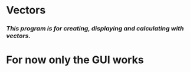 # Vectors

### *This program is for creating, displaying and calculating with vectors.*
# For now only the GUI works
